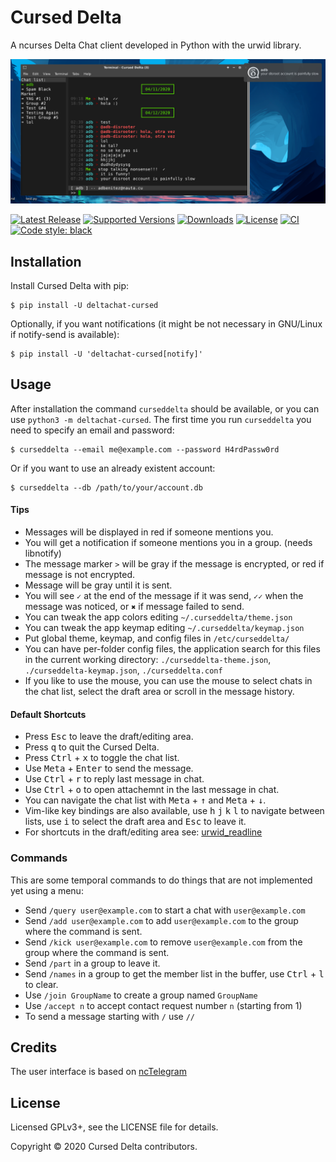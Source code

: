 # Cursed Delta

A ncurses Delta Chat client developed in Python with the urwid library.

<p align="center">
  <img src="screenshots/e1.png" alt="screenshot of Cursed Delta"/>
</p>

[![Latest Release](https://img.shields.io/pypi/v/deltachat-cursed.svg)](https://pypi.org/project/deltachat-cursed)
[![Supported Versions](https://img.shields.io/pypi/pyversions/deltachat-cursed.svg)](https://pypi.org/project/deltachat-cursed)
[![Downloads](https://pepy.tech/badge/deltachat-cursed)](https://pepy.tech/project/deltachat-cursed)
[![License](https://img.shields.io/pypi/l/deltachat-cursed.svg)](https://pypi.org/project/deltachat-cursed)
[![CI](https://github.com/adbenitez/deltachat-cursed/actions/workflows/python-ci.yml/badge.svg)](https://github.com/adbenitez/deltachat-cursed/actions/workflows/python-ci.yml)
[![Code style: black](https://img.shields.io/badge/code%20style-black-000000.svg)](https://github.com/psf/black)

## Installation

Install Cursed Delta with pip:

```
$ pip install -U deltachat-cursed
```

Optionally, if you want notifications (it might be not necessary in GNU/Linux if notify-send is available):

```
$ pip install -U 'deltachat-cursed[notify]'
```


## Usage

After installation the command `curseddelta` should be available, or you can use `python3 -m deltachat-cursed`.
The first time you run `curseddelta` you need to specify an email and password:

```
$ curseddelta --email me@example.com --password H4rdPassw0rd
```

Or if you want to use an already existent account:

```
$ curseddelta --db /path/to/your/account.db
```


#### Tips

- Messages will be displayed in red if someone mentions you.
- You will get a notification if someone mentions you in a group. (needs libnotify)
- The message marker `>` will be gray if the message is encrypted, or red if message is not encrypted.
- Message will be gray until it is sent.
- You will see `✓` at the end of the message if it was send, `✓✓` when the message was noticed, or `✖` if message failed to send.
- You can tweak the app colors editing `~/.curseddelta/theme.json`
- You can tweak the app keymap editing `~/.curseddelta/keymap.json`
- Put global theme, keymap, and config files in `/etc/curseddelta/`
- You can have per-folder config files, the application search for this files in the current working directory: `./curseddelta-theme.json`,  `./curseddelta-keymap.json`, `./curseddelta.conf`
- If you like to use the mouse, you can use the mouse to select chats in the chat list, select the draft area or scroll in the message history.


#### Default Shortcuts

- Press <kbd>Esc</kbd> to leave the draft/editing area.
- Press <kbd>q</kbd> to quit the Cursed Delta.
- Press <kbd>Ctrl</kbd> + <kbd>x</kbd> to toggle the chat list.
- Use <kbd>Meta</kbd> + <kbd>Enter</kbd> to send the message.
- Use <kbd>Ctrl</kbd> + <kbd>r</kbd> to reply last message in chat.
- Use <kbd>Ctrl</kbd> + <kbd>o</kbd> to open attachemnt in the last message in chat.
- You can navigate the chat list with <kbd>Meta</kbd> + <kbd>↑</kbd> and
  <kbd>Meta</kbd> + <kbd>↓</kbd>.
- Vim-like key bindings are also available, use <kbd>h</kbd> <kbd>j</kbd>
  <kbd>k</kbd> <kbd>l</kbd> to navigate between lists, use <kbd>i</kbd>
  to select the draft area and <kbd>Esc</kbd> to leave it.
- For shortcuts in the draft/editing area see: [urwid_readline](https://github.com/rr-/urwid_readline)


### Commands

This are some temporal commands to do things that are not implemented yet using a menu:

- Send `/query user@example.com` to start a chat with `user@example.com`
- Send `/add user@example.com` to add `user@example.com` to the group where the command is sent.
- Send `/kick user@example.com` to remove `user@example.com` from the group where the command is sent.
- Send `/part` in a group to leave it.
- Send `/names` in a group to get the member list in the buffer, use
  <kbd>Ctrl</kbd> + <kbd>l</kbd> to clear.
- Use `/join GroupName` to create a group named `GroupName`
- Use `/accept n` to accept contact request number `n` (starting from 1)
- To send a message starting with `/` use `//`


## Credits

The user interface is based on [ncTelegram](https://github.com/Nanoseb/ncTelegram)


## License

Licensed GPLv3+, see the LICENSE file for details.

Copyright © 2020 Cursed Delta contributors.
